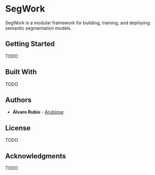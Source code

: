 # SegWork

SegWork is a modular framework for building, training, and deploying semantic segmentation models.

## Getting Started
TODO
## Built With
TODO
## Authors
*   **Álvaro Rubio** - [Arubiose](https://github.com/ARubiose)
## License
TODO
## Acknowledgments
TODO